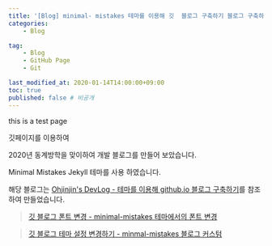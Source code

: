 ```yaml
---
title: '[Blog] minimal- mistakes 테마를 이용해 깃  블로그 구축하기 블로그 구축하기'
categories:
    - Blog

tag:
    - Blog
    - GitHub Page
    - Git

last_modified_at: 2020-01-14T14:00:00+09:00
toc: true
published: false # 비공개 
---
```


this is a test page

깃페이지를 이용하여 

2020년 동계방학을 맞이하여 개발 블로그를 만들어 보았습니다.

Minimal Mistakes Jekyll 테마를 사용 하였습니다.

해당 블로그는 [Ohjinjin's DevLog - 테마를 이용해 github.io 블로그 구축하기](https://ohjinjin.github.io/blog/blog/)를 참조하여 만들었습니다.

> [깃 블로그 폰트 변경 - minimal-mistakes 테마에서의 폰트 변경](https://hyeonjiwon.github.io/blog/%EA%B8%80%EA%BC%B4-%EB%B3%80%EA%B2%BD/)

> [깃 블로그 테마 설정 변경하기 - minmal-mistakes 블로그 커스텀](https://hyeonjiwon.github.io/blog/custom/)
